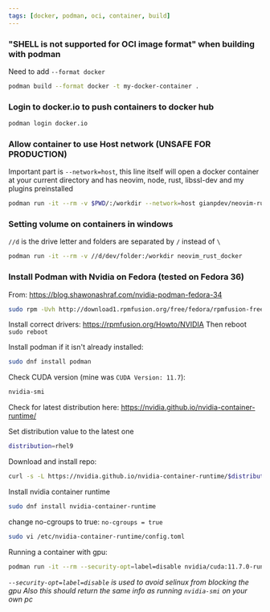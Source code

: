 ```yaml
---
tags: [docker, podman, oci, container, build]
---
```

### "SHELL is not supported for OCI image format" when building with podman
Need to add `--format docker`
```bash
podman build --format docker -t my-docker-container .
```

### Login to docker.io to push containers to docker hub
```bash
podman login docker.io
```

### Allow container to use Host network (UNSAFE FOR PRODUCTION)
Important part is `--network=host`, this line itself will open a docker container at your current directory and has neovim, node, rust, libssl-dev and my plugins preinstalled
```bash
podman run -it --rm -v $PWD/:/workdir --network=host gianpdev/neovim-rust-docker
```

### Setting volume on containers in windows
`//d` is the drive letter and folders are separated by `/` instead of `\`
```bash
podman run -it --rm -v //d/dev/folder:/workdir neovim_rust_docker
```

### Install Podman with Nvidia on Fedora (tested on Fedora 36)
From: https://blog.shawonashraf.com/nvidia-podman-fedora-34

```bash
sudo rpm -Uvh http://download1.rpmfusion.org/free/fedora/rpmfusion-free-release-$(rpm -E %fedora).noarch.rpm; sudo rpm -Uvh http://download1.rpmfusion.org/nonfree/fedora/rpmfusion-nonfree-release-$(rpm -E %fedora).noarch.rpm; sudo dnf update -y
```
Install correct drivers: https://rpmfusion.org/Howto/NVIDIA
Then reboot `sudo reboot`

Install podman if it isn't already installed:
```bash
sudo dnf install podman
```
Check CUDA version (mine was `CUDA Version: 11.7`):
```bash
nvidia-smi
```
Check for latest distribution here: https://nvidia.github.io/nvidia-container-runtime/

Set distribution value to the latest one
```bash
distribution=rhel9
```
Download and install repo:
```bash
curl -s -L https://nvidia.github.io/nvidia-container-runtime/$distribution/nvidia-container-runtime.repo | sudo tee /etc/yum.repos.d/nvidia-container-runtime.repo
```
Install nvidia container runtime
```bash
sudo dnf install nvidia-container-runtime
```
change no-cgroups to true: `no-cgroups = true`
```bash
sudo vi /etc/nvidia-container-runtime/config.toml
```

Running a container with gpu:
```bash
podman run -it --rm --security-opt=label=disable nvidia/cuda:11.7.0-runtime-ubuntu20.04 nvidia-smi
```
*`--security-opt=label=disable` is used to avoid selinux from blocking the gpu*
*Also this should return the same info as running `nvidia-smi` on your own pc*

